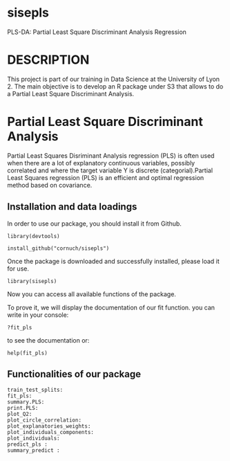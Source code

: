 # sisepls

PLS-DA: Partial Least Square Discriminant Analysis Regression

# DESCRIPTION

This project is part of our training in Data Science at the University of Lyon 2. The main objective is to develop an R package under S3 that allows to do a Partial Least Square Discriminant Analysis. 

# Partial Least Square Discriminant Analysis

Partial Least Squares Disriminant Analysis regression (PLS) is often used when there are a lot of explanatory continuous variables, possibly correlated and where the target variable Y is discrete (categorial).Partial Least Squares regression (PLS) is an efficient and optimal regression method based on covariance. 


## Installation and data loadings

In order to use our package, you should install it from Github.
```
library(devtools)

install_github("cornuch/sisepls")
```

Once the package is downloaded and successfully installed, please load it for use.
```
library(sisepls)
```
Now you can access all available functions of the package. 
   
To prove it, we will display the documentation of our fit function. you can write in your console: 
```
?fit_pls 
```
to see the documentation or:

```
help(fit_pls)
```

## Functionalities of our package 
  
    train_test_splits:  
    fit_pls:
    summary.PLS:
    print.PLS:
    plot_Q2:
    plot_circle_correlation: 
    plot_explanatories_weights:
    plot_individuals_components:
    plot_individuals:
    predict_pls :
    summary_predict :
